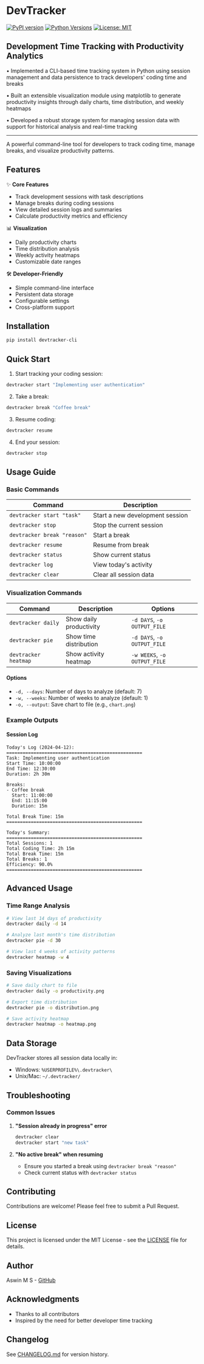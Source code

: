 # DevTracker

[![PyPI version](https://badge.fury.io/py/devtracker-cli.svg)](https://badge.fury.io/py/devtracker-cli)
[![Python Versions](https://img.shields.io/pypi/pyversions/devtracker-cli.svg)](https://pypi.org/project/devtracker-cli/)
[![License: MIT](https://img.shields.io/badge/License-MIT-yellow.svg)](./LICENSE)

## Development Time Tracking with Productivity Analytics

• Implemented a CLI-based time tracking system in Python using session management 
  and data persistence to track developers' coding time and breaks

• Built an extensible visualization module using matplotlib to generate productivity 
  insights through daily charts, time distribution, and weekly heatmaps

• Developed a robust storage system for managing session data with support for 
  historical analysis and real-time tracking

---

A powerful command-line tool for developers to track coding time, manage breaks, and visualize productivity patterns.

## Features

✨ **Core Features**
- Track development sessions with task descriptions
- Manage breaks during coding sessions
- View detailed session logs and summaries
- Calculate productivity metrics and efficiency

📊 **Visualization**
- Daily productivity charts
- Time distribution analysis
- Weekly activity heatmaps
- Customizable date ranges

🛠️ **Developer-Friendly**
- Simple command-line interface
- Persistent data storage
- Configurable settings
- Cross-platform support

## Installation

```bash
pip install devtracker-cli
```

## Quick Start

1. Start tracking your coding session:
```bash
devtracker start "Implementing user authentication"
```

2. Take a break:
```bash
devtracker break "Coffee break"
```

3. Resume coding:
```bash
devtracker resume
```

4. End your session:
```bash
devtracker stop
```

## Usage Guide

### Basic Commands

| Command | Description |
|---------|-------------|
| `devtracker start "task"` | Start a new development session |
| `devtracker stop` | Stop the current session |
| `devtracker break "reason"` | Start a break |
| `devtracker resume` | Resume from break |
| `devtracker status` | Show current status |
| `devtracker log` | View today's activity |
| `devtracker clear` | Clear all session data |

### Visualization Commands

| Command | Description | Options |
|---------|-------------|----------|
| `devtracker daily` | Show daily productivity | `-d DAYS`, `-o OUTPUT_FILE` |
| `devtracker pie` | Show time distribution | `-d DAYS`, `-o OUTPUT_FILE` |
| `devtracker heatmap` | Show activity heatmap | `-w WEEKS`, `-o OUTPUT_FILE` |

#### Options
- `-d, --days`: Number of days to analyze (default: 7)
- `-w, --weeks`: Number of weeks to analyze (default: 1)
- `-o, --output`: Save chart to file (e.g., `chart.png`)

### Example Outputs

#### Session Log
```
Today's Log (2024-04-12):
==================================================
Task: Implementing user authentication
Start Time: 10:00:00
End Time: 12:30:00
Duration: 2h 30m

Breaks:
- Coffee break
  Start: 11:00:00
  End: 11:15:00
  Duration: 15m

Total Break Time: 15m
==================================================

Today's Summary:
==================================================
Total Sessions: 1
Total Coding Time: 2h 15m
Total Break Time: 15m
Total Breaks: 1
Efficiency: 90.0%
==================================================
```

## Advanced Usage

### Time Range Analysis
```bash
# View last 14 days of productivity
devtracker daily -d 14

# Analyze last month's time distribution
devtracker pie -d 30

# View last 4 weeks of activity patterns
devtracker heatmap -w 4
```

### Saving Visualizations
```bash
# Save daily chart to file
devtracker daily -o productivity.png

# Export time distribution
devtracker pie -o distribution.png

# Save activity heatmap
devtracker heatmap -o heatmap.png
```

## Data Storage

DevTracker stores all session data locally in:
- Windows: `%USERPROFILE%\.devtracker\`
- Unix/Mac: `~/.devtracker/`

## Troubleshooting

### Common Issues

1. **"Session already in progress" error**
   ```bash
   devtracker clear
   devtracker start "new task"
   ```

2. **"No active break" when resuming**
   - Ensure you started a break using `devtracker break "reason"`
   - Check current status with `devtracker status`

## Contributing

Contributions are welcome! Please feel free to submit a Pull Request.

## License

This project is licensed under the MIT License - see the [LICENSE](LICENSE) file for details.

## Author

Aswin M S - [GitHub](https://github.com/aswinms926)

## Acknowledgments

- Thanks to all contributors
- Inspired by the need for better developer time tracking

## Changelog

See [CHANGELOG.md](CHANGELOG.md) for version history. 